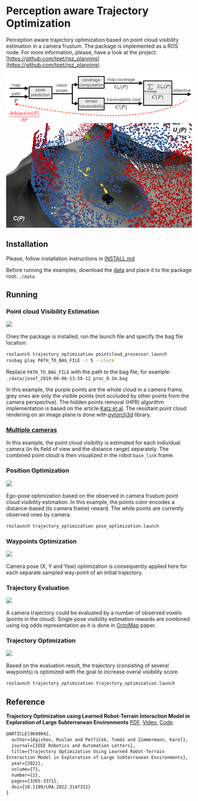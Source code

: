 # Perception aware Trajectory Optimization

Perception aware trajectory optimization based on point cloud visibility estimation in a camera frustum.
The package is implemented as a ROS node.
For more information, please, have a look at the project:
[https://github.com/tpet/rpz_planning](https://github.com/tpet/rpz_planning).

[![](https://github.com/tpet/rpz_planning/blob/master/docs/demo.png)](https://youtu.be/0KzWxQjTqWM)

## Installation

Please, follow installation instructions in
[INSTALL.md](https://github.com/RuslanAgishev/trajectory_optimization/blob/master/INSTALL.md)

Before running the examples, download the
[data](https://drive.google.com/drive/folders/1sMELVBemqDqCp_4_0Nr6FzQkWbflS-Hl?usp=sharing)
and place it to the package root: `./data`

## Running

### Point cloud Visibility Estimation

![](./demos/hpr.gif)

Ones the package is installed, run the launch file and specify the bag file location:
```bash
roslaunch trajectory_optimization pointcloud_processor.launch
rosbag play PATH_TO_BAG_FILE -r 5 --clock
```
Replace `PATH_TO_BAG_FILE` with the path to the bag file, for example: `./data/josef_2019-06-06-13-58-12_proc_0.1m.bag`

In this example, the purple points are the whole cloud in a camera frame,
grey ones are only the visible points (not occluded by other points from the camera perspective).
The hidden points removal (HPR) algorithm implementation is based on the article
[Katz et al](http://www.weizmann.ac.il/math/ronen/sites/math.ronen/files/uploads/katz_tal_basri_-_direct_visibility_of_point_sets.pdf
).
The resultant point cloud rendering on an image plane is done with
[pytorch3d](https://github.com/facebookresearch/pytorch3d) library.

### [Multiple cameras](https://drive.google.com/file/d/1PFs8tzX9B3NjMi_c10OxPncgxdCq6Dm_/view?usp=sharing)

In this example, the point cloud visibility is estimated for each individual camera
(in its field of view and the distance range) separately.
The combined point cloud is then visualized in the robot `base_link` frame.

### Position Optimization

![](./demos/cam_pose_opt.gif)

Ego-pose optimization based on the observed in camera frustum point cloud visibility estimation.
In this example, the points color encodes a distance-based (to camera frame) reward.
The white points are currently observed ones by camera.

```bash
roslaunch trajectory_optimization pose_optimization.launch
```

### Waypoints Optimization

![](./demos/cam_wps_opt.gif)

Camera pose (X, Y and Yaw) optimization is consequently applied here for each separate sampled way-point
of an initial trajectory.

### Trajectory Evaluation

![](./demos/cam_traj_eval.gif)

A camera trajectory could be evaluated by a number of observed voxels (points in the cloud).
Single pose visibility estimation rewards are combined using log odds representation as it
is done in [OctoMap](https://www.researchgate.net/publication/235008236_OctoMap_A_Probabilistic_Flexible_and_Compact_3D_Map_Representation_for_Robotic_Systems) paper.

### Trajectory Optimization

![](./demos/cam_traj_opt.gif)

Based on the evaluation result, the trajectory (consisting of several waypoints)
is optimized with the goal to increase overal visibility score.

```bash
roslaunch trajectory_optimization trajectory_optimization.launch
```

## Reference

**Trajectory Optimization using Learned Robot-Terrain Interaction Model in Exploration of Large Subterranean Environments** [PDF](https://ieeexplore.ieee.org/document/9699042), [Video](https://youtu.be/0KzWxQjTqWM), [Code](https://github.com/tpet/rpz_planning/tree/icra-2022).

```
@ARTICLE{9699042,
  author={Agishev, Ruslan and Petříček, Tomáš and Zimmermann, Karel},
  journal={IEEE Robotics and Automation Letters}, 
  title={Trajectory Optimization Using Learned Robot-Terrain Interaction Model in Exploration of Large Subterranean Environments}, 
  year={2022},
  volume={7},
  number={2},
  pages={3365-3371},
  doi={10.1109/LRA.2022.3147332}
}
```
